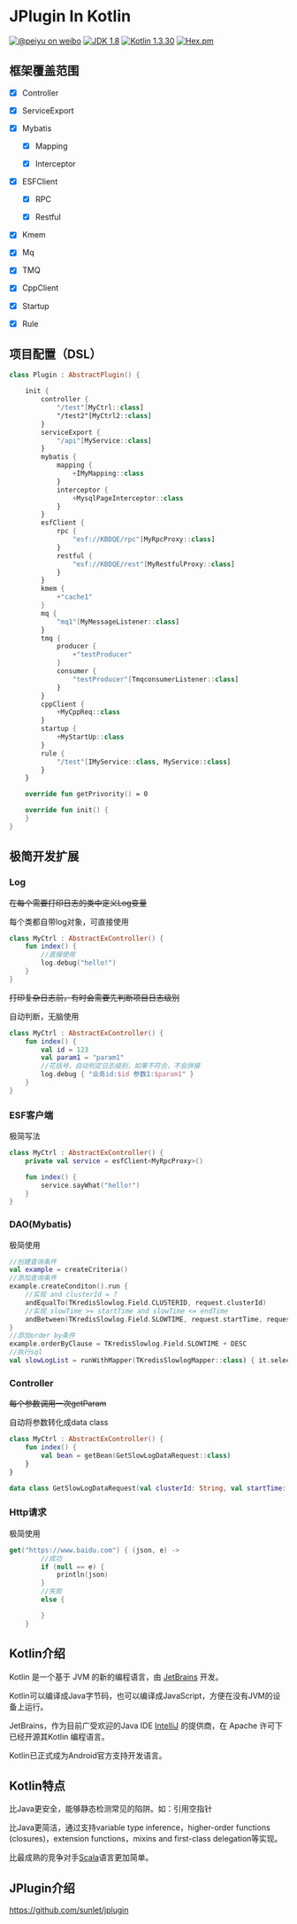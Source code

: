 # JPlugin In Kotlin

[![@peiyu on weibo](https://img.shields.io/badge/weibo-%40peiyu-red.svg)](http://weibo.com/1728407960)
[![JDK 1.8](https://img.shields.io/badge/JDK-1.8-green.svg "JDK 1.8")]()
[![Kotlin 1.3.30](https://img.shields.io/badge/Kotlin-1.3.30-green.svg "Kotlin 1.3.30")]()
[![Hex.pm](https://img.shields.io/hexpm/l/plug.svg)](http://www.apache.org/licenses/LICENSE-2.0.html)



## 框架覆盖范围

- [x] Controller
- [x] ServiceExport
- [x] Mybatis
	- [x] Mapping
	- [x] Interceptor


- [x] ESFClient
	- [x] RPC
	- [x] Restful


- [x] Kmem
- [x] Mq
- [x] TMQ
- [x] CppClient
- [x] Startup
- [x] Rule



## 项目配置（DSL）

```kotlin
class Plugin : AbstractPlugin() {

    init {
        controller {
            "/test"[MyCtrl::class]
            "/test2"[MyCtrl2::class]
        }
        serviceExport {
            "/api"[MyService::class]
        }
        mybatis {
            mapping {
                +IMyMapping::class
            }
            interceptor {
                +MysqlPageInterceptor::class
            }
        }
        esfClient {
            rpc {
                "esf://KBDQE/rpc"[MyRpcProxy::class]
            }
            restful {
                "esf://KBDQE/rest"[MyRestfulProxy::class]
            }
        }
        kmem {
            +"cache1"
        }
        mq {
            "mq1"[MyMessageListener::class]
        }
        tmq {
            producer {
                +"testProducer"
            }
            consumer {
                "testProducer"[TmqconsumerListener::class]
            }
        }
        cppClient {
            +MyCppReq::class
        }
        startup {
            +MyStartUp::class
        }
        rule {
            "/test"[IMyService::class, MyService::class]
        }
    }

    override fun getPrivority() = 0

    override fun init() {
    }
}
```



## 极简开发扩展

### Log

~~在每个需要打印日志的类中定义Log变量~~

每个类都自带log对象，可直接使用

```kotlin
class MyCtrl : AbstractExController() {
    fun index() {
    	//直接使用
        log.debug("hello!")
    }
}
```

~~打印复杂日志前，有时会需要先判断项目日志级别~~

自动判断，无脑使用

```kotlin
class MyCtrl : AbstractExController() {
    fun index() {
        val id = 123
        val param1 = "param1"
        //花括号，自动判定日志级别，如果不符合，不会拼接
        log.debug { "业务id:$id 参数1:$param1" }
    }
}
```



### ESF客户端

极简写法

```kotlin
class MyCtrl : AbstractExController() {
    private val service = esfClient<MyRpcProxy>()

    fun index() {
        service.sayWhat("hello!")
    }
}
```



### DAO(Mybatis)

极简使用

```kotlin
//创建查询条件
val example = createCriteria()
//添加查询条件
example.createConditon().run {
    //实现 and clusterId = ?
    andEqualTo(TKredisSlowlog.Field.CLUSTERID, request.clusterId)
    //实现 slowTime >= startTime and slowTime <= endTime
    andBetween(TKredisSlowlog.Field.SLOWTIME, request.startTime, request.endTime)
}
//添加order by条件
example.orderByClause = TKredisSlowlog.Field.SLOWTIME + DESC
//执行sql
val slowLogList = runWithMapper(TKredisSlowlogMapper::class) { it.selectByExample(example) }
```



### Controller

~~每个参数调用一次getParam~~

自动将参数转化成data class

```kotlin
class MyCtrl : AbstractExController() {
    fun index() {
        val bean = getBean(GetSlowLogDataRequest::class)
    }
}

data class GetSlowLogDataRequest(val clusterId: String, val startTime: String, val endTime: String)
```



### Http请求

极简使用

```kotlin
get("https://www.baidu.com") { (json, e) ->
        //成功
        if (null == e) {
            println(json)
        }
        //失败
        else {

        }
    }
```



## Kotlin介绍

Kotlin 是一个基于 JVM 的新的编程语言，由 [JetBrains](https://baike.baidu.com/item/JetBrains) 开发。

Kotlin可以编译成Java字节码，也可以编译成JavaScript，方便在没有JVM的设备上运行。

JetBrains，作为目前广受欢迎的Java IDE [IntelliJ](https://baike.baidu.com/item/IntelliJ) 的提供商，在 Apache 许可下已经开源其Kotlin 编程语言。

Kotlin已正式成为Android官方支持开发语言。

## Kotlin特点

比Java更安全，能够静态检测常见的陷阱。如：引用空指针

比Java更简洁，通过支持variable type inference，higher-order functions (closures)，extension functions，mixins and first-class delegation等实现。

比最成熟的竞争对手[Scala](https://baike.baidu.com/item/Scala)语言更加简单。



## JPlugin介绍

https://github.com/sunlet/jplugin